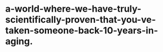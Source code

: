 # a-world-where-we-have-truly-scientifically-proven-that-you-ve-taken-someone-back-10-years-in-aging.